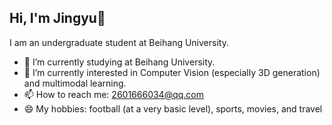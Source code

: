 ## Hi, I'm Jingyu👋

<!--
**UyJZ/UyJZ** is a ✨ _special_ ✨ repository because its `README.md` (this file) appears on your GitHub profile.

Here are some ideas to get you started:

- 🔭 I’m currently working on Beihang University.
- 🌱 I’m currently interested in Computer Vision(especially 3D generation) & multimodal learning.
- 👯 I’m looking to collaborate on ...
- 🤔 I’m looking for help with ...
- 💬 Ask me about ...
- 📫 How to reach me: 2601666034@qq.com
- 😄 Pronouns: ...
- ⚡ Fun fact: ...
-->

I am an undergraduate student at Beihang University.

- 🔭 I’m currently studying at Beihang University.
- 🌱 I’m currently interested in Computer Vision (especially 3D generation) and multimodal learning.
- 📫 How to reach me: 2601666034@qq.com
- 😄 My hobbies: football (at a very basic level), sports, movies, and travel
